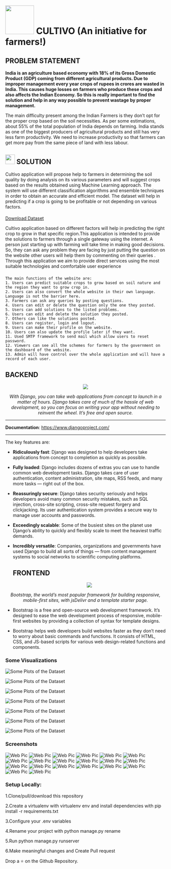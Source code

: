 
<h1><img src="https://media4.giphy.com/media/zIEGQRcnQ8Jd6SS9rg/giphy.gif" width='90'>  CULTIVO <strong> (An initiative for farmers!) </strong></h1>

## PROBLEM STATEMENT  
<p><strong>India is an agriculture based economy with 18% of its Gross Domestic Product (GDP) coming from different
agricultural products. Due to improper management every year crops of rupees in crores are wasted in India. This
causes huge losses on farmers who produce these crops and also affects the Indian Economy. So this is really
important to find the solution and help in any way possible to prevent wastage by proper management. </strong></p>

<p>The main difficulty present among the Indian Farmers is they don’t opt for the proper crop based on the soil
necessities. As per some estimations, about 55% of the total population of India depends on farming. India stands as
one of the biggest producers of agricultural products and still has very less farm productivity. We need to increase
productivity so that farmers can get more pay from the same piece of land with less labour.  </p>

## <img src="images/lightbulb.png" width='30'> SOLUTION
<p>Cultivo application will propose help to farmers in determining the soil
quality by doing analysis on its various parameters and will suggest crops based on the results obtained
using Machine Learning approach. The system will use different classification algorithms and ensemble techniques in order to obtain an accurate and efficient model. The dataset will help in predicting if a crop is going to be profitable or not depending on various factors.</p>

#### 
[Download Dataset](https://www.kaggle.com/datasets/atharvaingle/crop-recommendation-datase) 


<p> Cultivo
application based on different factors will help in predicting the right crop to grow in that specific region.This application is intended to provide the solutions to farmers through a
single gateway using the internet. A person just starting up with farming will take time in making good decisions.
So, they can ask any problem they are facing by just putting the question on the website other users will help them by commenting on their queries . Through this
application we aim to provide direct services using the most suitable technologies and comfortable user experience</p>

###
```
The main functions of the website are:
1. Users can predict suitable crops to grow based on soil nature and the region they want to grow crop in.
2. Users can also convert the whole website in their own language. Language is not the barrier here.
3. Farmers can ask any queries by posting questions.
4. Users can edit or delete the question only the one they posted.
5. Users can add solutions to the listed problems.
6. Users can edit and delete the solution they posted.
7. Others can like the solutions posted.
8. Users can register, login and logout.
9. Users can make their profile on the website.
10. Users can also update the profile later if they want.
11. Used SMTP framework to send mail which allow users to reset password.
12. Viewers can see all the schemes for farmers by the government on the dashboard of the website.
13. Admin will have control over the whole application and will have a record of each user.

```
## BACKEND 

<p align="center">
  <a href="https://www.djangoproject.com/"><img src="https://saasradar.net/wp-content/uploads/2021/04/django-1536x537.png"></a>
</p>
<p align="center">
    <em>With Django, you can take web applications from concept to launch in a matter of hours. Django takes care of much of the hassle of web development, so you can focus on writing your app without needing to reinvent the wheel. It’s free and open source.
</em>

---

**Documentation**: <a href="https://www.djangoproject.com/" target="_blank">https://www.djangoproject.com/</a>

---
  
The key features are:
* **Ridiculously fast**:
Django was designed to help developers take applications from concept to completion as quickly as possible.

* **Fully loaded**:
Django includes dozens of extras you can use to handle common web development tasks. Django takes care of user authentication, content administration, site maps, RSS feeds, and many more tasks — right out of the box.

* **Reassuringly secure**:
Django takes security seriously and helps developers avoid many common security mistakes, such as SQL injection, cross-site scripting, cross-site request forgery and clickjacking. Its user authentication system provides a secure way to manage user accounts and passwords.

* **Exceedingly scalable**:
Some of the busiest sites on the planet use Django’s ability to quickly and flexibly scale to meet the heaviest traffic demands.

* **Incredibly versatile**:
Companies, organizations and governments have used Django to build all sorts of things — from content management systems to social networks to scientific computing platforms.
  
  ## FRONTEND 
  <p align="center">
  <a href="https://www.djangoproject.com/"><img style="height=10px" src="https://getbootstrap.com/docs/5.1/assets/img/bootstrap-icons.png"></a>
</p>
<!-- https://logodix.com/logo/2062436.jpg
https://getbootstrap.com/docs/5.1/assets/img/bootstrap-icons.png -->
<p align="center">
    <em>Bootstrap, the world’s most popular framework for building responsive, mobile-first sites, with jsDelivr and a template starter page.
</em>
  
* Bootstrap is a free and open-source web development framework. It’s designed to ease the web development process of responsive, mobile-first websites by providing a collection of syntax for template designs.

* Bootstrap helps web developers build websites faster as they don’t need to worry about basic commands and functions. It consists of HTML, CSS, and JS-based scripts for various web design-related functions and components.

 ### Some Visualizations
  
 ![Some Plots of the Dataset](images/V1.png)

![Some Plots of the Dataset](images/V2.png)

![Some Plots of the Dataset](images/V3.png)
  
![Some Plots of the Dataset](images/V4.png)

![Some Plots of the Dataset](images/V5.png)

![Some Plots of the Dataset](images/V6.png)
 
![Some Plots of the Dataset](images/V7.png)
  
 ### Screenshots 

  ![Web Pic ](images/P1.png)
  ![Web Pic ](images/P2.png)
  ![Web Pic ](images/P3.png)
  ![Web Pic ](images/P4.png)
  ![Web Pic ](images/P5.png)
  ![Web Pic ](images/P6.png)
  ![Web Pic ](images/P7.png)
  ![Web Pic ](images/P8.png)
  ![Web Pic ](images/P9.png)
  ![Web Pic ](images/P10.png)
  ![Web Pic ](images/P11.png)
  ![Web Pic ](images/P12.png)
  ![Web Pic ](images/P13.png)
  ![Web Pic ](images/P14.png)
  ![Web Pic ](images/P15.png)
  ![Web Pic ](images/P16.png)
  ![Web Pic ](images/P17.png)
  ![Web Pic ](images/P18.png)
  ![Web Pic ](images/P19.png)
  ![Web Pic ](images/P20.png)
  
 
  ### Setup Locally:

1.Clone/pull/download this repository

2.Create a virtualenv with virtualenv env and install dependencies with pip install -r requirements.txt

3.Configure your .env variables

4.Rename your project with python manage.py rename <yourprojectname> <newprojectname>

5.Run python manage.py runserver
  
6.Make meaningful changes and Create Pull request
  
 
 Drop a ⭐ on the Github Repository.

